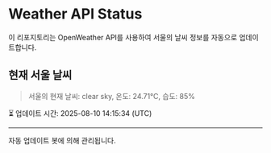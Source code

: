 
# Weather API Status

이 리포지토리는 OpenWeather API를 사용하여 서울의 날씨 정보를 자동으로 업데이트합니다.

## 현재 서울 날씨
> 서울의 현재 날씨: clear sky, 온도: 24.71°C, 습도: 85%

⏳ 업데이트 시간: 2025-08-10 14:15:34 (UTC)

---
자동 업데이트 봇에 의해 관리됩니다.
